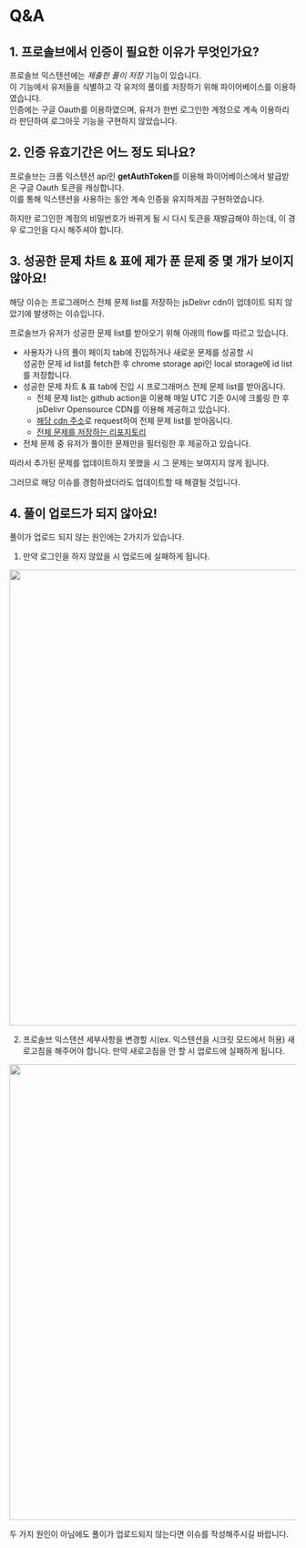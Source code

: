 # Q&A

## 1. 프로솔브에서 인증이 필요한 이유가 무엇인가요?

프로솔브 익스텐션에는 _제출한 풀이 저장_ 기능이 있습니다. <br />
이 기능에서 유저들을 식별하고 각 유저의 풀이를 저장하기 위해 파이어베이스를 이용하였습니다. <br />
인증에는 구글 Oauth를 이용하였으며, 유저가 한번 로그인한 계정으로 계속 이용하리라 판단하여 로그아웃 기능을 구현하지 않았습니다.

## 2. 인증 유효기간은 어느 정도 되나요?

프로솔브는 크롬 익스텐션 api인 **getAuthToken**를 이용해 파이어베이스에서 발급받은 구글 Oauth 토큰을 캐싱합니다. <br />
이를 통해 익스텐션을 사용하는 동안 계속 인증을 유지하게끔 구현하였습니다.<br />

하지만 로그인한 계정의 비밀번호가 바뀌게 될 시 다시 토큰을 재발급해야 하는데, 이 경우 로그인을 다시 해주셔야 합니다.

## 3. 성공한 문제 차트 & 표에 제가 푼 문제 중 몇 개가 보이지 않아요!

해당 이슈는 프로그래머스 전체 문제 list를 저장하는 jsDelivr cdn이 업데이트 되지 않았기에 발생하는 이슈입니다.

프로솔브가 유저가 성공한 문제 list를 받아오기 위해 아래의 flow를 따르고 있습니다.

- 사용자가 나의 풀이 페이지 tab에 진입하거나 새로운 문제를 성공할 시 <br />
  성공한 문제 id list를 fetch한 후 chrome storage api인 local storage에 id list를 저장합니다.
- 성공한 문제 차트 & 표 tab에 진입 시 프로그래머스 전체 문제 list를 받아옵니다.
  - 전체 문제 list는 github action을 이용해 매일 UTC 기준 0시에 크롤링 한 후 jsDelivr Opensource CDN를 이용해 제공하고 있습니다.
  - [해당 cdn 주소](https://cdn.jsdelivr.net/gh/dev-redo/programmers-problems@main/problems.json)로 request하여 전체 문제 list를 받아옵니다.
  - [전체 문제를 저장하는 리포지토리](https://github.com/dev-redo/programmers-problems)
- 전체 문제 중 유저가 풀이한 문제만을 필터링한 후 제공하고 있습니다.

따라서 추가된 문제를 업데이트하지 못했을 시 그 문제는 보여지지 않게 됩니다.

그러므로 해당 이슈를 경험하셨더라도 업데이트할 때 해결될 것입니다.

## 4. 풀이 업로드가 되지 않아요!

풀이가 업로드 되지 않는 원인에는 2가지가 있습니다.

1. 만약 로그인을 하지 않았을 시 업로드에 실패하게 됩니다.

<p align="center">
  <img src="https://imgur.com/DjZk7we.png" width="800">
</p>

2. 프로솔브 익스텐션 세부사항을 변경할 시(ex. 익스텐션을 시크릿 모드에서 허용) 새로고침을 해주어야 합니다.
   만약 새로고침을 안 할 시 업로드에 실패하게 됩니다.

<p align="center">
  <img src="https://imgur.com/6RbBt1s.png" width="800">
</p>

두 가지 원인이 아님에도 풀이가 업로드되지 않는다면 이슈를 작성해주시길 바랍니다.
